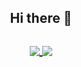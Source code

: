 <h2 align="center">
  <b>Hi there 👋</b>
  <br>
  <br>
  <a href="https://github.com/Jpuf0">
    <img align="center" src="https://github-readme-stats.vercel.app/api?username=Jpuf0&count_private=true&show_icons=true&theme=tokyonight&hide_border=true">
  </a>
  <a href="https://github.com/Jpuf0">
    <img align="center" src="https://github-readme-stats.vercel.app/api/top-langs/?username=Jpuf0&theme=tokyonight&layout=compact&hide_border=true">
  </a>
</h2>
